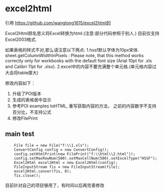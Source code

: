 # excel2html
引用 https://github.com/wanglong1615/excel2html的

Excel2Html顾名思义将Excel转换为html.(注意:部分代码参照于别人.)
目前仅支持Excel2003格式.

如果表格的样式不对,那么请注意以下两点:
1.hssf默认字体为10px宋体.
sheet.getColumnWidthInPixels : 
Please note, that this method works correctly only for workbooks with the default font size (Arial 10pt for .xls and Calibri 11pt for .xlsx).
2.excel中的内容不要充满整个单元格.(单元格内容过大会将table撑大)


修改内容如下：
1. 升级了POI版本
2. 生成的表格居中显示
3. 参考POI examples toHTML, 重写获取内容的方法， 之前的内容数字不支持百分比，不支持公式
4. 修改FilePrint
## main test
        File file = new File("f:\\1.xls");
		ConvertConfig config = new ConvertConfig();
		config.setHtmlPrint(new FilePrint("f:\\html\\2.html"));
		config.setMaxRowNum(500).setMaxCellNum(500).setExcelType("HSSF");
		Excel2Html excel2Html = new Excel2Html(config);
		FileInputStream fis = new FileInputStream(file);
		excel2Html.conver(fis, 0);
		fis.close();
		
		
目前针对自己的项目够用了，有时间以后再完善修改
  
